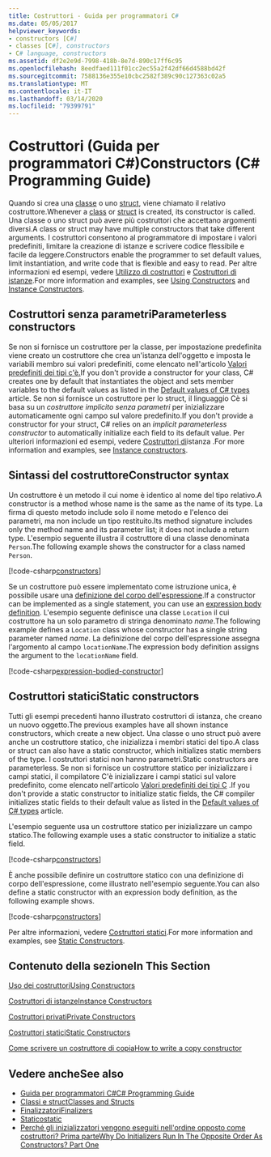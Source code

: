 ```yaml
---
title: Costruttori - Guida per programmatori C#
ms.date: 05/05/2017
helpviewer_keywords:
- constructors [C#]
- classes [C#], constructors
- C# language, constructors
ms.assetid: df2e2e9d-7998-418b-8e7d-890c17ff6c95
ms.openlocfilehash: 8eedfaed111f01cc2ec55a2f42df66d4588bd42f
ms.sourcegitcommit: 7588136e355e10cbc2582f389c90c127363c02a5
ms.translationtype: MT
ms.contentlocale: it-IT
ms.lasthandoff: 03/14/2020
ms.locfileid: "79399791"
---
```

# <a name="constructors-c-programming-guide"></a><span data-ttu-id="22d49-102">Costruttori (Guida per programmatori C#)</span><span class="sxs-lookup"><span data-stu-id="22d49-102">Constructors (C# Programming Guide)</span></span>

<span data-ttu-id="22d49-103">Quando si crea una [classe](../../language-reference/keywords/class.md) o uno [struct](../../language-reference/builtin-types/struct.md), viene chiamato il relativo costruttore.</span><span class="sxs-lookup"><span data-stu-id="22d49-103">Whenever a [class](../../language-reference/keywords/class.md) or [struct](../../language-reference/builtin-types/struct.md) is created, its constructor is called.</span></span> <span data-ttu-id="22d49-104">Una classe o uno struct può avere più costruttori che accettano argomenti diversi.</span><span class="sxs-lookup"><span data-stu-id="22d49-104">A class or struct may have multiple constructors that take different arguments.</span></span> <span data-ttu-id="22d49-105">I costruttori consentono al programmatore di impostare i valori predefiniti, limitare la creazione di istanze e scrivere codice flessibile e facile da leggere.</span><span class="sxs-lookup"><span data-stu-id="22d49-105">Constructors enable the programmer to set default values, limit instantiation, and write code that is flexible and easy to read.</span></span> <span data-ttu-id="22d49-106">Per altre informazioni ed esempi, vedere [Utilizzo di costruttori](./using-constructors.md) e [Costruttori di istanze](./instance-constructors.md).</span><span class="sxs-lookup"><span data-stu-id="22d49-106">For more information and examples, see [Using Constructors](./using-constructors.md) and [Instance Constructors](./instance-constructors.md).</span></span>  

## <a name="parameterless-constructors"></a><span data-ttu-id="22d49-107">Costruttori senza parametri</span><span class="sxs-lookup"><span data-stu-id="22d49-107">Parameterless constructors</span></span>
  
<span data-ttu-id="22d49-108">Se non si fornisce un costruttore per la classe, per impostazione predefinita viene creato un costruttore che crea un'istanza dell'oggetto e imposta le variabili membro sui valori predefiniti, come elencato nell'articolo [Valori predefiniti dei tipi c'è.](../../language-reference/builtin-types/default-values.md)</span><span class="sxs-lookup"><span data-stu-id="22d49-108">If you don't provide a constructor for your class, C# creates one by default that instantiates the object and sets member variables to the default values as listed in the [Default values of C# types](../../language-reference/builtin-types/default-values.md) article.</span></span> <span data-ttu-id="22d49-109">Se non si fornisce un costruttore per lo struct, il linguaggio Cè si basa su un *costruttore implicito senza parametri* per inizializzare automaticamente ogni campo sul valore predefinito.</span><span class="sxs-lookup"><span data-stu-id="22d49-109">If you don't provide a constructor for your struct, C# relies on an *implicit parameterless constructor* to automatically initialize each field to its default value.</span></span> <span data-ttu-id="22d49-110">Per ulteriori informazioni ed esempi, vedere [Costruttori di](instance-constructors.md)istanza .</span><span class="sxs-lookup"><span data-stu-id="22d49-110">For more information and examples, see [Instance constructors](instance-constructors.md).</span></span>  

## <a name="constructor-syntax"></a><span data-ttu-id="22d49-111">Sintassi del costruttore</span><span class="sxs-lookup"><span data-stu-id="22d49-111">Constructor syntax</span></span>

<span data-ttu-id="22d49-112">Un costruttore è un metodo il cui nome è identico al nome del tipo relativo.</span><span class="sxs-lookup"><span data-stu-id="22d49-112">A constructor is a method whose name is the same as the name of its type.</span></span> <span data-ttu-id="22d49-113">La firma di questo metodo include solo il nome metodo e l'elenco dei parametri, ma non include un tipo restituito.</span><span class="sxs-lookup"><span data-stu-id="22d49-113">Its method signature includes only the method name and its parameter list; it does not include a return type.</span></span> <span data-ttu-id="22d49-114">L'esempio seguente illustra il costruttore di una classe denominata `Person`.</span><span class="sxs-lookup"><span data-stu-id="22d49-114">The following example shows the constructor for a class named `Person`.</span></span>

[!code-csharp[constructors](../../../../samples/snippets/csharp/programming-guide/classes-and-structs/constructors1.cs#1)]  

<span data-ttu-id="22d49-115">Se un costruttore può essere implementato come istruzione unica, è possibile usare una [definizione del corpo dell'espressione](../statements-expressions-operators/expression-bodied-members.md).</span><span class="sxs-lookup"><span data-stu-id="22d49-115">If a constructor can be implemented as a single statement, you can use an [expression body definition](../statements-expressions-operators/expression-bodied-members.md).</span></span> <span data-ttu-id="22d49-116">L'esempio seguente definisce una classe `Location` il cui costruttore ha un solo parametro di stringa denominato *name*.</span><span class="sxs-lookup"><span data-stu-id="22d49-116">The following example defines a `Location` class whose constructor has a single string parameter named *name*.</span></span> <span data-ttu-id="22d49-117">La definizione del corpo dell'espressione assegna l'argomento al campo `locationName`.</span><span class="sxs-lookup"><span data-stu-id="22d49-117">The expression body definition assigns the argument to the `locationName` field.</span></span>

[!code-csharp[expression-bodied-constructor](../../../../samples/snippets/csharp/programming-guide/classes-and-structs/expr-bodied-ctor.cs#1)]  

## <a name="static-constructors"></a><span data-ttu-id="22d49-118">Costruttori statici</span><span class="sxs-lookup"><span data-stu-id="22d49-118">Static constructors</span></span>

<span data-ttu-id="22d49-119">Tutti gli esempi precedenti hanno illustrato costruttori di istanza, che creano un nuovo oggetto.</span><span class="sxs-lookup"><span data-stu-id="22d49-119">The previous examples have all shown instance constructors, which create a new object.</span></span> <span data-ttu-id="22d49-120">Una classe o uno struct può avere anche un costruttore statico, che inizializza i membri statici del tipo.</span><span class="sxs-lookup"><span data-stu-id="22d49-120">A class or struct can also have a static constructor, which initializes static members of the type.</span></span>  <span data-ttu-id="22d49-121">I costruttori statici non hanno parametri.</span><span class="sxs-lookup"><span data-stu-id="22d49-121">Static constructors are parameterless.</span></span> <span data-ttu-id="22d49-122">Se non si fornisce un costruttore statico per inizializzare i campi statici, il compilatore C'è inizializzare i campi statici sul valore predefinito, come elencato nell'articolo [Valori predefiniti dei tipi C](../../language-reference/builtin-types/default-values.md) .</span><span class="sxs-lookup"><span data-stu-id="22d49-122">If you don't provide a static constructor to initialize static fields, the C# compiler initializes static fields to their default value as listed in the [Default values of C# types](../../language-reference/builtin-types/default-values.md) article.</span></span>

<span data-ttu-id="22d49-123">L'esempio seguente usa un costruttore statico per inizializzare un campo statico.</span><span class="sxs-lookup"><span data-stu-id="22d49-123">The following example uses a static constructor to initialize a static field.</span></span>

[!code-csharp[constructors](../../../../samples/snippets/csharp/programming-guide/classes-and-structs/constructors1.cs#2)]  

<span data-ttu-id="22d49-124">È anche possibile definire un costruttore statico con una definizione di corpo dell'espressione, come illustrato nell'esempio seguente.</span><span class="sxs-lookup"><span data-stu-id="22d49-124">You can also define a static constructor with an expression body definition, as the following example shows.</span></span>

[!code-csharp[constructors](../../../../samples/snippets/csharp/programming-guide/classes-and-structs/constructors1.cs#3)]  

<span data-ttu-id="22d49-125">Per altre informazioni, vedere [Costruttori statici](./static-constructors.md).</span><span class="sxs-lookup"><span data-stu-id="22d49-125">For more information and examples, see [Static Constructors](./static-constructors.md).</span></span>  
  
## <a name="in-this-section"></a><span data-ttu-id="22d49-126">Contenuto della sezione</span><span class="sxs-lookup"><span data-stu-id="22d49-126">In This Section</span></span>  
 [<span data-ttu-id="22d49-127">Uso dei costruttori</span><span class="sxs-lookup"><span data-stu-id="22d49-127">Using Constructors</span></span>](./using-constructors.md)  
  
 [<span data-ttu-id="22d49-128">Costruttori di istanze</span><span class="sxs-lookup"><span data-stu-id="22d49-128">Instance Constructors</span></span>](./instance-constructors.md)  
  
 [<span data-ttu-id="22d49-129">Costruttori privati</span><span class="sxs-lookup"><span data-stu-id="22d49-129">Private Constructors</span></span>](./private-constructors.md)  
  
 [<span data-ttu-id="22d49-130">Costruttori statici</span><span class="sxs-lookup"><span data-stu-id="22d49-130">Static Constructors</span></span>](./static-constructors.md)  
  
 [<span data-ttu-id="22d49-131">Come scrivere un costruttore di copia</span><span class="sxs-lookup"><span data-stu-id="22d49-131">How to write a copy constructor</span></span>](./how-to-write-a-copy-constructor.md)  
  
## <a name="see-also"></a><span data-ttu-id="22d49-132">Vedere anche</span><span class="sxs-lookup"><span data-stu-id="22d49-132">See also</span></span>

- [<span data-ttu-id="22d49-133">Guida per programmatori C#</span><span class="sxs-lookup"><span data-stu-id="22d49-133">C# Programming Guide</span></span>](../index.md)
- [<span data-ttu-id="22d49-134">Classi e struct</span><span class="sxs-lookup"><span data-stu-id="22d49-134">Classes and Structs</span></span>](./index.md)
- [<span data-ttu-id="22d49-135">Finalizzatori</span><span class="sxs-lookup"><span data-stu-id="22d49-135">Finalizers</span></span>](./destructors.md)
- [<span data-ttu-id="22d49-136">Statico</span><span class="sxs-lookup"><span data-stu-id="22d49-136">static</span></span>](../../language-reference/keywords/static.md)
- [<span data-ttu-id="22d49-137">Perché gli inizializzatori vengono eseguiti nell'ordine opposto come costruttori? Prima parte</span><span class="sxs-lookup"><span data-stu-id="22d49-137">Why Do Initializers Run In The Opposite Order As Constructors? Part One</span></span>](https://docs.microsoft.com/archive/blogs/ericlippert/why-do-initializers-run-in-the-opposite-order-as-constructors-part-one)
